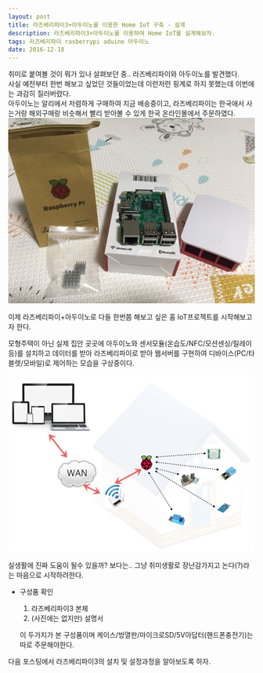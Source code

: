 ```yaml
--- 
layout: post
title: 라즈베리파이3+아두이노를 이용한 Home IoT 구축 - 설계
description: 라즈베리파이3+아두이노를 이용하여 Home IoT를 설계해보자.
tags: 라즈베리파이 rasberrypi aduino 아두이노
date: 2016-12-18
---
```


취미로 붙여볼 것이 뭐가 있나 살펴보던 중.. 라즈베리파이와 아두이노를 발견했다.   
사실 예전부터 한번 해보고 싶었던 것들이었는데 이런저런 핑계로 하지 못했는데 이번에는 과감히 질러버렸다.  
아두이노는 알리에서 저렴하게 구매하여 지금 배송중이고, 라즈베리파이는 한국애서 사는거랑 해외구매랑 비슷해서 빨리 받아볼 수 있게 한국 온라인몰에서 주문하였다.
![](https://github.com/adahnlim/adahnlim.github.io/blob/master/images/rasberry-1.JPG?raw=true)

이제 라즈베리파이+아두이노로 다들 한번쯤 해보고 싶은 홈 IoT프로젝트를 시작해보고자 한다.

모형주택이 아닌 실제 집안 곳곳에 아두이노와 센서모듈(온습도/NFC/모션센싱/릴레이 등)를 설치하고 데이터를 받아 라즈베리파이로 받아 웹서버를 구현하여 디바이스(PC/타블렛/모바일)로 제어하는 모습을 구상중이다.

![](https://github.com/adahnlim/adahnlim.github.io/blob/master/images/rasberry-2.png?raw=true)

실생활에 진짜 도움이 될수 있을까? 보다는.. 그냥 취미생활로 장난감가지고 논다(?)라는 마음으로 시작하려한다.   

- 구성품 확인

    1. 라즈베리파이3 본체
    2. (사진에는 없지만) 설명서
    
    이 두가지가 본 구성품이며 케이스/방열판/마이크로SD/5V아답터(핸드폰충전기)는 따로 주문해야한다.

다음 포스팅에서 라즈베리파이3의 설치 및 설정과정을 알아보도록 하자.